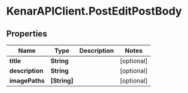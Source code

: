 # KenarAPIClient.PostEditPostBody

## Properties

Name | Type | Description | Notes
------------ | ------------- | ------------- | -------------
**title** | **String** |  | [optional] 
**description** | **String** |  | [optional] 
**imagePaths** | **[String]** |  | [optional] 



